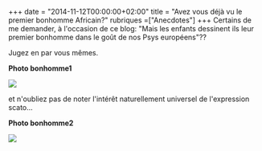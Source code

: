 +++
date = "2014-11-12T00:00:00+02:00"
title = "Avez vous déjà vu le premier bonhomme Africain?"
rubriques =["Anecdotes"]
+++
Certains de me demander, à l'occasion de ce blog: "Mais les enfants dessinent ils leur premier bonhomme dans le goût de nos Psys européens"??

Jugez en par vous mêmes.

**Photo bonhomme1**

![](/bonhomme1.jpg)

et n'oubliez pas de noter l'intérêt naturellement universel de l'expression scato...

**Photo bonhomme2**

![](/bonhomme2.jpg)